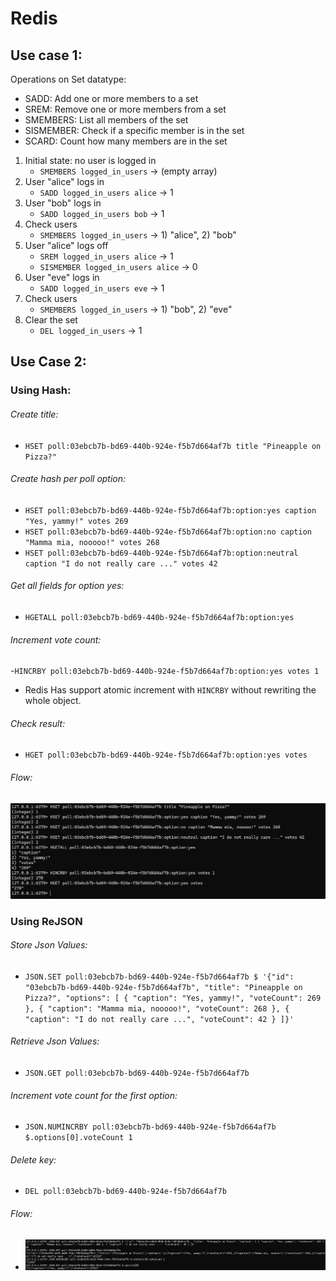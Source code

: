 # Redis

## Use case 1:
Operations on Set datatype:
- SADD: Add one or more members to a set	
- SREM:	Remove one or more members from a set	
- SMEMBERS: List all members of the set	
- SISMEMBER: Check if a specific member is in the set
- SCARD: Count how many members are in the set

1. Initial state: no user is logged in
   - `SMEMBERS logged_in_users` -> (empty array)
2. User "alice" logs in
   - `SADD logged_in_users alice` -> 1
3. User "bob" logs in
   - `SADD logged_in_users bob` -> 1
4. Check users
   - `SMEMBERS logged_in_users` -> 1) "alice", 2) "bob"
5. User "alice" logs off 
   - `SREM logged_in_users alice` -> 1
   - `SISMEMBER logged_in_users alice` -> 0
6. User "eve" logs in
   - `SADD logged_in_users eve` -> 1
7. Check users
   - `SMEMBERS logged_in_users` -> 1) "bob", 2) "eve"
8. Clear the set
   - `DEL logged_in_users` -> 1

## Use Case 2:

### Using Hash:
###### Create title: 
- `HSET poll:03ebcb7b-bd69-440b-924e-f5b7d664af7b title "Pineapple on Pizza?"`

###### Create hash per poll option:
- `HSET poll:03ebcb7b-bd69-440b-924e-f5b7d664af7b:option:yes caption "Yes, yammy!" votes 269`
- `HSET poll:03ebcb7b-bd69-440b-924e-f5b7d664af7b:option:no caption "Mamma mia, nooooo!" votes 268`
- `HSET poll:03ebcb7b-bd69-440b-924e-f5b7d664af7b:option:neutral caption "I do not really care ..." votes 42`

###### Get all fields for option yes: 
- `HGETALL poll:03ebcb7b-bd69-440b-924e-f5b7d664af7b:option:yes`

###### Increment vote count:
-`HINCRBY poll:03ebcb7b-bd69-440b-924e-f5b7d664af7b:option:yes votes 1`
- Redis Has support atomic increment with `HINCRBY` without rewriting the whole object. 

###### Check result: 
- `HGET poll:03ebcb7b-bd69-440b-924e-f5b7d664af7b:option:yes votes`

###### Flow:
![Hash-Redis.png](images/Hash-Redis.png)

### Using ReJSON
###### Store Json Values:
- `JSON.SET poll:03ebcb7b-bd69-440b-924e-f5b7d664af7b $ '{"id": "03ebcb7b-bd69-440b-924e-f5b7d664af7b", "title": "Pineapple on Pizza?", "options": [ { "caption": "Yes, yammy!", "voteCount": 269 }, { "caption": "Mamma mia, nooooo!", "voteCount": 268 }, { "caption": "I do not really care ...", "voteCount": 42 } ]}'`
###### Retrieve Json Values:
- `JSON.GET poll:03ebcb7b-bd69-440b-924e-f5b7d664af7b`
###### Increment vote count for the first option: 
- `JSON.NUMINCRBY poll:03ebcb7b-bd69-440b-924e-f5b7d664af7b $.options[0].voteCount 1`
###### Delete key: 
- `DEL poll:03ebcb7b-bd69-440b-924e-f5b7d664af7b`
###### Flow:
- ![ReJson-Redis.png](images/ReJson-Redis.png)